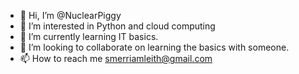 - 👋 Hi, I’m @NuclearPiggy
- 👀 I’m interested in Python and cloud computing
- 🌱 I’m currently learning IT basics.
- 💞️ I’m looking to collaborate on learning the basics with someone.
- 📫 How to reach me smerriamleith@gmail.com

<!---
NuclearPiggy/NuclearPiggy is a ✨ special ✨ repository because its `README.md` (this file) appears on your GitHub profile.
You can click the Preview link to take a look at your changes.
--->
